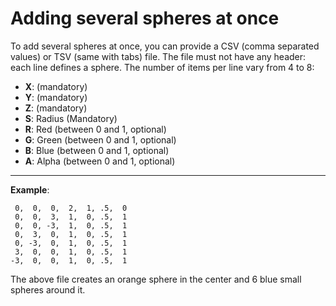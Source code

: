 # Adding several spheres at once

To add several spheres at once, you can provide a CSV (comma separated values) or TSV (same with tabs) file.
The file must not have any header: each line defines a sphere.
The number of items per line vary from 4 to 8:

* __X__: (mandatory)
* __Y__: (mandatory)
* __Z__: (mandatory)
* __S__: Radius (Mandatory)
* __R__: Red (between 0 and 1, optional)
* __G__: Green (between 0 and 1, optional)
* __B__: Blue (between 0 and 1, optional)
* __A__: Alpha (between 0 and 1, optional)

----

**Example**:

```
 0,  0,  0,  2,  1, .5,  0
 0,  0,  3,  1,  0, .5,  1
 0,  0, -3,  1,  0, .5,  1
 0,  3,  0,  1,  0, .5,  1
 0, -3,  0,  1,  0, .5,  1
 3,  0,  0,  1,  0, .5,  1
-3,  0,  0,  1,  0, .5,  1
```

The above file creates an orange sphere in the center and 6 blue small spheres around it.
